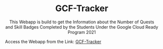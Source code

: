 # <h1 align="center">GCF-Tracker</h1>

<p align="center">This Webapp is build to get the Information about the Number of Quests and Skill Badges Completed by the Students Under the Google Cloud Ready Program 2021</p>


Access the Webapp from the Link: [GCF-Tracker](https://gcf-tracker.herokuapp.com/)
